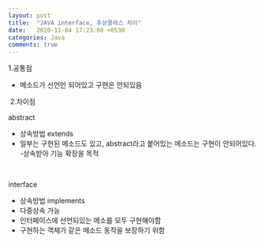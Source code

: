```yaml
---
layout: post
title:  "JAVA interface, 추상클래스 차이"
date:   2020-11-04 17:23:00 +0530
categories: Java
comments: true
---
```




1.공통점

- 메소드가 선언만 되어있고 구현은 안되있음

​
2.차이점

abstract

- 상속방법  extends 
- 일부는 구현된 메소드도 있고, abstract라고 붙어있는 메소드는 구현이 안되어있다.
-상속받아 기능 확장을 목적

​

interface

- 상속방법 implements
- 다중상속 가능
- 인터페이스에 선언되있는 메소를 모두 구현해야함
- 구현하는 객체가 같은 메소드 동작을 보장하기 위함